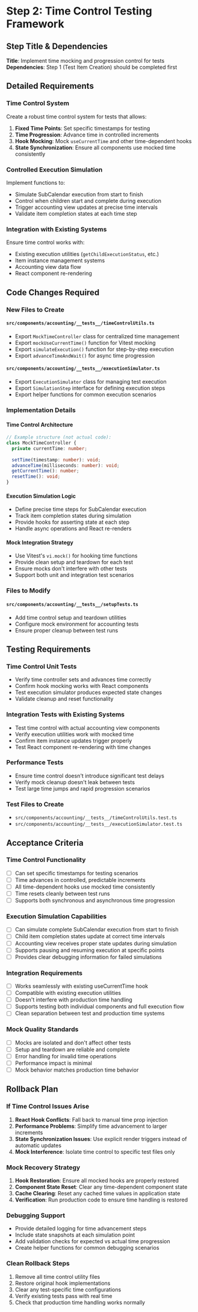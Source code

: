 # Step 2: Time Control Testing Framework

## Step Title & Dependencies
**Title**: Implement time mocking and progression control for tests  
**Dependencies**: Step 1 (Test Item Creation) should be completed first

## Detailed Requirements

### Time Control System
Create a robust time control system for tests that allows:
1. **Fixed Time Points**: Set specific timestamps for testing
2. **Time Progression**: Advance time in controlled increments
3. **Hook Mocking**: Mock `useCurrentTime` and other time-dependent hooks
4. **State Synchronization**: Ensure all components use mocked time consistently

### Controlled Execution Simulation
Implement functions to:
- Simulate SubCalendar execution from start to finish
- Control when children start and complete during execution
- Trigger accounting view updates at precise time intervals
- Validate item completion states at each time step

### Integration with Existing Systems
Ensure time control works with:
- Existing execution utilities (`getChildExecutionStatus`, etc.)
- Item instance management systems
- Accounting view data flow
- React component re-rendering

## Code Changes Required

### New Files to Create

#### `src/components/accounting/__tests__/timeControlUtils.ts`
- Export `MockTimeController` class for centralized time management
- Export `mockUseCurrentTime()` function for Vitest mocking
- Export `simulateExecution()` function for step-by-step execution
- Export `advanceTimeAndWait()` for async time progression

#### `src/components/accounting/__tests__/executionSimulator.ts`
- Export `ExecutionSimulator` class for managing test execution
- Export `SimulationStep` interface for defining execution steps
- Export helper functions for common execution scenarios

### Implementation Details

#### Time Control Architecture
```typescript
// Example structure (not actual code):
class MockTimeController {
  private currentTime: number;
  
  setTime(timestamp: number): void;
  advanceTime(milliseconds: number): void;
  getCurrentTime(): number;
  resetTime(): void;
}
```

#### Execution Simulation Logic
- Define precise time steps for SubCalendar execution
- Track item completion states during simulation
- Provide hooks for asserting state at each step
- Handle async operations and React re-renders

#### Mock Integration Strategy
- Use Vitest's `vi.mock()` for hooking time functions
- Provide clean setup and teardown for each test
- Ensure mocks don't interfere with other tests
- Support both unit and integration test scenarios

### Files to Modify

#### `src/components/accounting/__tests__/setupTests.ts`
- Add time control setup and teardown utilities
- Configure mock environment for accounting tests
- Ensure proper cleanup between test runs

## Testing Requirements

### Time Control Unit Tests
- Verify time controller sets and advances time correctly
- Confirm hook mocking works with React components
- Test execution simulator produces expected state changes
- Validate cleanup and reset functionality

### Integration Tests with Existing Systems
- Test time control with actual accounting view components
- Verify execution utilities work with mocked time
- Confirm item instance updates trigger properly
- Test React component re-rendering with time changes

### Performance Tests
- Ensure time control doesn't introduce significant test delays
- Verify mock cleanup doesn't leak between tests
- Test large time jumps and rapid progression scenarios

### Test Files to Create
- `src/components/accounting/__tests__/timeControlUtils.test.ts`
- `src/components/accounting/__tests__/executionSimulator.test.ts`

## Acceptance Criteria

### Time Control Functionality
- [ ] Can set specific timestamps for testing scenarios
- [ ] Time advances in controlled, predictable increments
- [ ] All time-dependent hooks use mocked time consistently
- [ ] Time resets cleanly between test runs
- [ ] Supports both synchronous and asynchronous time progression

### Execution Simulation Capabilities
- [ ] Can simulate complete SubCalendar execution from start to finish
- [ ] Child item completion states update at correct time intervals
- [ ] Accounting view receives proper state updates during simulation
- [ ] Supports pausing and resuming execution at specific points
- [ ] Provides clear debugging information for failed simulations

### Integration Requirements
- [ ] Works seamlessly with existing useCurrentTime hook
- [ ] Compatible with existing execution utilities
- [ ] Doesn't interfere with production time handling
- [ ] Supports testing both individual components and full execution flow
- [ ] Clean separation between test and production time systems

### Mock Quality Standards
- [ ] Mocks are isolated and don't affect other tests
- [ ] Setup and teardown are reliable and complete
- [ ] Error handling for invalid time operations
- [ ] Performance impact is minimal
- [ ] Mock behavior matches production time behavior

## Rollback Plan

### If Time Control Issues Arise
1. **React Hook Conflicts**: Fall back to manual time prop injection
2. **Performance Problems**: Simplify time advancement to larger increments
3. **State Synchronization Issues**: Use explicit render triggers instead of automatic updates
4. **Mock Interference**: Isolate time control to specific test files only

### Mock Recovery Strategy
1. **Hook Restoration**: Ensure all mocked hooks are properly restored
2. **Component State Reset**: Clear any time-dependent component state
3. **Cache Clearing**: Reset any cached time values in application state
4. **Verification**: Run production code to ensure time handling is restored

### Debugging Support
- Provide detailed logging for time advancement steps
- Include state snapshots at each simulation point
- Add validation checks for expected vs actual time progression
- Create helper functions for common debugging scenarios

### Clean Rollback Steps
1. Remove all time control utility files
2. Restore original hook implementations
3. Clear any test-specific time configurations
4. Verify existing tests pass with real time
5. Check that production time handling works normally
